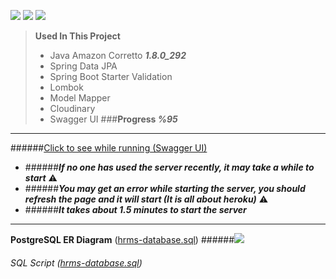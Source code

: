 ![](https://img.shields.io/badge/Java-ED8B00?style=for-the-badge&logo=java&logoColor=white)
![](https://img.shields.io/badge/Spring-6DB33F?style=for-the-badge&logo=spring&logoColor=white)
![](https://img.shields.io/badge/PostgreSQL-316192?style=for-the-badge&logo=postgresql&logoColor=white)

>**Used In This Project**
>* Java Amazon Corretto ***1.8.0_292***
>* Spring Data JPA
>* Spring Boot Starter Validation
>* Lombok
>* Model Mapper
>* Cloudinary
>* Swagger UI
###**Progress _%95_**
___
######[Click to see while running (Swagger UI)](https://javareactcamp-hrms-backend.herokuapp.com/swagger-ui.html)
* ######***If no one has used the server recently, it may take a while to start*** ⚠
* ######***You may get an error while starting the server, you should refresh the page and it will start (It is all about heroku)*** ⚠
* ######***It takes about 1.5 minutes to start the server***
___
**PostgreSQL ER Diagram** ([hrms-database.sql](https://github.com/CosmicDust19/javareactcamp-hrms-backend/blob/master/hrms-database.sql))
######![](https://user-images.githubusercontent.com/74824916/120999182-80cc7380-c791-11eb-9947-8d7aab21a798.png)
###### SQL Script ([hrms-database.sql](https://github.com/CosmicDust19/javareactcamp-hrms-backend/blob/master/hrms-database.sql))
